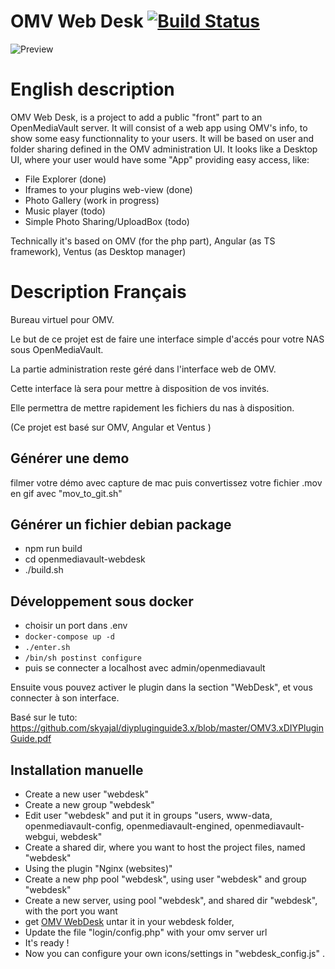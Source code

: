 # OMV Web Desk [![Build Status](https://travis-ci.org/TwanoO67/omv-web-desk.svg?branch=master)](https://travis-ci.org/TwanoO67/omv-web-desk)

![Preview](https://github.com/TwanoO67/ng2-os/raw/master/demo.gif)

# English description

OMV Web Desk, is a project to add a public "front" part to an OpenMediaVault server.
It will consist of a web app using OMV's info, to show some easy functionnality to your users.
It will be based on user and folder sharing defined in the OMV administration UI.
It looks like a Desktop UI, where your user would have some "App" providing easy access, like:
* File Explorer (done)
* Iframes to your plugins web-view (done)
* Photo Gallery (work in progress)
* Music player (todo)
* Simple Photo Sharing/UploadBox (todo)

Technically it's based on OMV (for the php part), Angular (as TS framework), Ventus (as Desktop manager)

# Description Français

Bureau virtuel pour OMV.

Le but de ce projet est de faire une interface simple d'accés pour votre NAS sous OpenMediaVault.

La partie administration reste géré dans l'interface web de OMV.

Cette interface là sera pour mettre à disposition de vos invités.

Elle permettra de mettre rapidement les fichiers du nas à disposition.


(Ce projet est basé sur OMV, Angular et Ventus )

## Générer une demo

filmer votre démo avec capture de mac
puis convertissez votre fichier .mov en gif avec "mov_to_git.sh"

## Générer un fichier debian package

* npm run build
* cd openmediavault-webdesk
* ./build.sh

## Développement sous docker

* choisir un port dans .env
* `docker-compose up -d`
* `./enter.sh`
* `/bin/sh postinst configure`
* puis se connecter a localhost avec admin/openmediavault

Ensuite vous pouvez activer le plugin dans la section "WebDesk", et vous connecter à son interface.

Basé sur le tuto: https://github.com/skyajal/diypluginguide3.x/blob/master/OMV3.xDIYPluginGuide.pdf

## Installation manuelle

* Create a new user "webdesk"
* Create a new group "webdesk"
* Edit user "webdesk" and put it in groups "users, www-data, openmediavault-config, openmediavault-engined, openmediavault-webgui, webdesk"
* Create a shared dir, where you want to host the project files, named "webdesk"
* Using the plugin "Nginx (websites)"
* Create a new php pool "webdesk", using user "webdesk" and group "webdesk"
* Create a new server, using pool "webdesk", and shared dir "webdesk", with the port you want
* get [OMV WebDesk](http://dl.weberantoine.fr/download.php?file=dist-omv-web-desk.tar.gz) untar it in your webdesk folder,
* Update the file "login/config.php" with your omv server url
* It's ready !
* Now you can configure your own icons/settings in "webdesk_config.js" .
